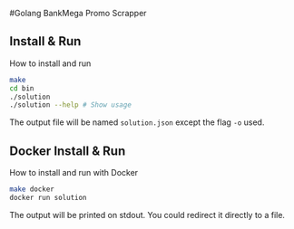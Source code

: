 #Golang BankMega Promo Scrapper

## Install & Run
How to install and run
```bash
make
cd bin
./solution 
./solution --help # Show usage
```
The output file will be named `solution.json` except the flag `-o` used.
## Docker Install & Run
How to install and run with Docker
```bash
make docker
docker run solution
```
The output will be printed on stdout. You could redirect it directly to a file.